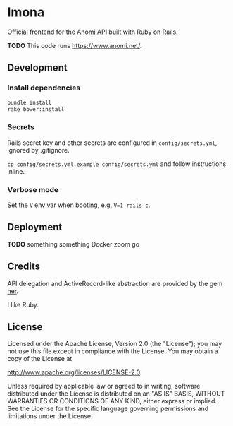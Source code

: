 # Imona

Official frontend for the [Anomi API](https://github.com/AnomiNet/anomi) built with Ruby on Rails.

**TODO** This code runs https://www.anomi.net/.

## Development

### Install dependencies

```sh
bundle install
rake bower:install
```

### Secrets

Rails secret key and other secrets are configured in `config/secrets.yml`, ignored by .gitignore.

`cp config/secrets.yml.example config/secrets.yml` and follow instructions inline.

### Verbose mode

Set the `V` env var when booting, e.g. `V=1 rails c`.

## Deployment

**TODO** something something Docker zoom go


## Credits

API delegation and ActiveRecord-like abstraction are provided by the gem [her](https://github.com/remiprev/her).

I like Ruby.

## License

Licensed under the Apache License, Version 2.0 (the "License");
you may not use this file except in compliance with the License.
You may obtain a copy of the License at

http://www.apache.org/licenses/LICENSE-2.0

Unless required by applicable law or agreed to in writing, software
distributed under the License is distributed on an "AS IS" BASIS,
WITHOUT WARRANTIES OR CONDITIONS OF ANY KIND, either express or implied.
See the License for the specific language governing permissions and
limitations under the License.
